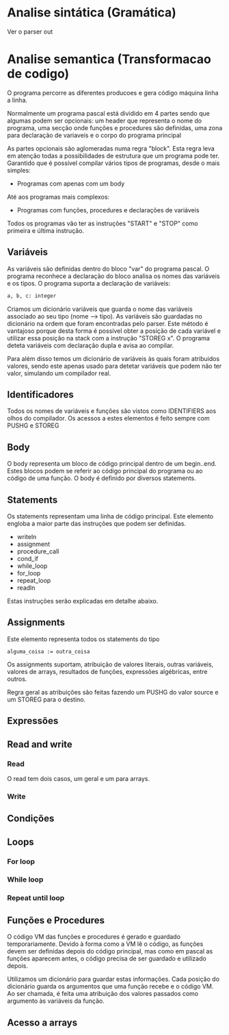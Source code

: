 # Analise sintática (Gramática)

Ver o parser out

# Analise semantica (Transformacao de codigo)

O programa percorre as diferentes producoes e gera código máquina linha a linha.

Normalmente um programa pascal está dividido em 4 partes sendo que algumas podem ser opcionais: um header que representa o nome do programa, uma secção onde funções e procedures são definidas, uma zona para declaração de variaveis e o corpo do programa principal

As partes opcionais são aglomeradas numa regra "block". Esta regra leva em atenção todas a possibilidades de estrutura que um programa pode ter. Garantido que é possível compilar vários tipos de programas, desde o mais simples: 

- Programas com apenas com um body

Até aos programas mais complexos:

- Programas com funções, procedures e declarações de variáveis

Todos os programas vão ter as instruções "START" e "STOP" como primeira e última instrução.

## Variáveis

As variáveis são definidas dentro do bloco "var" do programa pascal. O programa reconhece a declaração do bloco analisa os nomes das variáveis e os tipos. O programa suporta a declaração de variáveis:

```txt
a, b, c: integer
```

Criamos um dicionário variáveis que guarda o nome das variáveis associado ao seu tipo (nome --> tipo). As variáveis são guardadas no dicionário na ordem que foram encontradas pelo parser. Este método é vantajoso porque desta forma é possível obter a posição de cada variável e utilizar essa posição na stack com a instrução "STOREG x". O programa deteta variáveis com declaração dupla e avisa ao compilar.

Para além disso temos um dicionário de variáveis às quais foram atribuidos valores, sendo este apenas usado para detetar variáveis que podem não ter valor, simulando um compilador real.

## Identificadores

Todos os nomes de variáveis e funções são vistos como IDENTIFIERS aos olhos do compilador. Os acessos a estes elementos é feito sempre com PUSHG e STOREG

## Body

O body representa um bloco de código principal dentro de um begin..end. Estes blocos podem se referir ao código principal do programa ou ao código de uma função. O body é definido por diversos statements.

## Statements

Os statements representam uma linha de código principal. Este elemento engloba a maior parte das instruções que podem ser definidas.

- writeln
- assignment
- procedure_call
- cond_if
- while_loop
- for_loop
- repeat_loop
- readln

Estas instruções serão explicadas em detalhe abaixo.

## Assignments

Este elemento representa todos os statements do tipo

```
alguma_coisa := outra_coisa
```

Os assignments suportam, atribuição de valores literais, outras variáveis, valores de arrays, resultados de funções, expressões algébricas, entre outros.

Regra geral as atribuições são feitas fazendo um PUSHG do valor source e um STOREG para o destino.

## Expressões

## Read and write

### Read

O read tem dois casos, um geral e um para arrays. 

### Write

## Condições

## Loops

### For loop

### While loop

### Repeat until loop

## Funções e Procedures

O código VM das funções e procedures é gerado e guardado temporariamente. Devido à forma como a VM lê o código, as funções devem ser definidas depois do código principal, mas como em pascal as funções aparecem antes, o código precisa de ser guardado e utilizado depois.

Utilizamos um dicionário para guardar estas informações. Cada posição do dicionário guarda os argumentos que uma função recebe e o código VM. Ao ser chamada, é feita uma atribuição dos valores passados como argumento às variáveis da função.

## Acesso a arrays